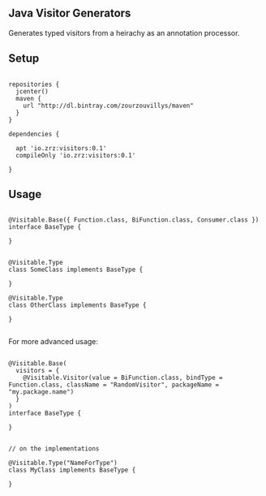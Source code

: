 ## Java Visitor Generators

Generates typed visitors from a heirachy as an annotation processor.


## Setup



```

repositories {
  jcenter()
  maven {
    url "http://dl.bintray.com/zourzouvillys/maven"
  }
}

dependencies {

  apt 'io.zrz:visitors:0.1'
  compileOnly 'io.zrz:visitors:0.1'

}

```



## Usage



```

@Visitable.Base({ Function.class, BiFunction.class, Consumer.class })
interface BaseType {

}


@Visitable.Type
class SomeClass implements BaseType {

}

@Visitable.Type
class OtherClass implements BaseType {

}


```

For more advanced usage:


```

@Visitable.Base(
  visitors = {
    @Visitable.Visitor(value = BiFunction.class, bindType = Function.class, className = "RandomVisitor", packageName = "my.package.name")
  }
)
interface BaseType {

}


// on the implementations

@Visitable.Type("NameForType")
class MyClass implements BaseType {

}




```


